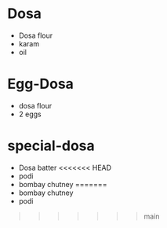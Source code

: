 # Dosa

* Dosa flour
* karam
* oil

# Egg-Dosa

* dosa flour
* 2 eggs

# special-dosa
* Dosa batter
<<<<<<< HEAD
* podi
* bombay chutney
=======
* bombay chutney
* podi
>>>>>>> main

